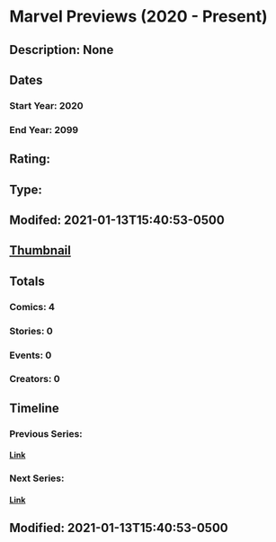 # Marvel Previews (2020 - Present)
## Description: None
## Dates
### Start Year: 2020
### End Year: 2099
## Rating: 
## Type: 
## Modifed: 2021-01-13T15:40:53-0500
## [Thumbnail](http://i.annihil.us/u/prod/marvel/i/mg/b/40/image_not_available.jpg)
## Totals
### Comics: 4
### Stories: 0
### Events: 0
### Creators: 0
## Timeline
### Previous Series: 
#### [Link]()
### Next Series: 
#### [Link]()
## Modified: 2021-01-13T15:40:53-0500